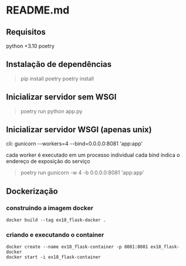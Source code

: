 # README.md

## Requisitos

python +3.10
poetry

## Instalação de dependências

> pip install poetry
> poetry install

## Inicializar servidor sem WSGI

> poetry run python app.py

## Inicializar servidor WSGI (apenas unix)

cli: gunicorn --workers=4 --bind=0.0.0.0:8081 'app:app'

cada worker é executado em um processo individual
cada bind indica o endereço de exposição do serviço

> poetry run gunicorn -w 4 -b 0.0.0.0:8081 'app:app'

## Dockerização

### construindo a imagem docker

```
docker build --tag ex18_flask-docker .
```

### criando e executando o container

```
docker create --name ex18_flask-container -p 8081:8081 ex18_flask-docker
docker start -i ex18_flask-container
```
